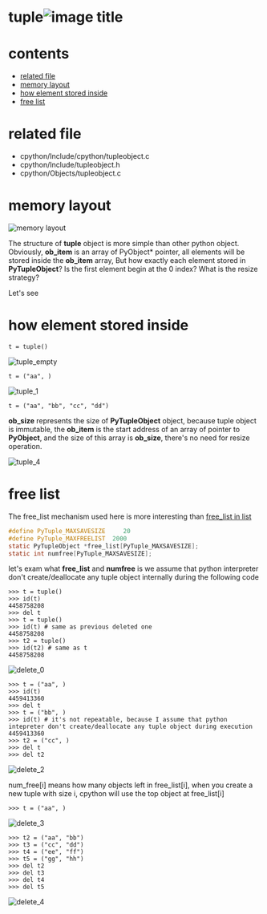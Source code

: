 # tuple![image title](http://www.zpoint.xyz:8080/count/tag.svg?url=github%2FCPython-Internals/tuple)

# contents

* [related file](#related-file)
* [memory layout](#memory-layout)
* [how element stored inside](#how-element-stored-inside)
* [free list](#free-list)

# related file
* cpython/Include/cpython/tupleobject.c
* cpython/Include/tupleobject.h
* cpython/Objects/tupleobject.c

# memory layout

![memory layout](https://img-blog.csdnimg.cn/20190313121821367.png?x-oss-process=image/watermark,type_ZmFuZ3poZW5naGVpdGk,shadow_10,text_aHR0cHM6Ly9ibG9nLmNzZG4ubmV0L3FxXzMxNzIwMzI5,size_16,color_FFFFFF,t_70)

The structure of **tuple** object is more simple than other python object.
Obviously, **ob_item** is an array of PyObject* pointer, all elements will be stored inside the **ob_item** array, But how exactly each element stored in **PyTupleObject**? Is the first element begin at the 0 index? What is the resize strategy?

Let's see

# how element stored inside

```python3
t = tuple()

```

![tuple_empty](https://github.com/zpoint/CPython-Internals/blob/master/BasicObject/tuple/tuple_empty.png)

```python3
t = ("aa", )

```

![tuple_1](https://github.com/zpoint/CPython-Internals/blob/master/BasicObject/tuple/tuple_1.png)

```python3
t = ("aa", "bb", "cc", "dd")

```

**ob_size** represents the size of **PyTupleObject** object, because tuple object is immutable, the **ob_item** is the start address of an array of pointer to **PyObject**, and the size of this array is **ob_size**, there's no need for resize operation.

![tuple_4](https://github.com/zpoint/CPython-Internals/blob/master/BasicObject/tuple/tuple_4.png)

# free list

The free_list mechanism used here is more interesting than [free_list in list](https://github.com/zpoint/CPython-Internals/blob/master/BasicObject/list/list.md#delete-and-free-list)

```c
#define PyTuple_MAXSAVESIZE     20
#define PyTuple_MAXFREELIST  2000
static PyTupleObject *free_list[PyTuple_MAXSAVESIZE];
static int numfree[PyTuple_MAXSAVESIZE];


```

let's exam what **free_list** and **numfree** is
we assume that python interpreter don't create/deallocate any tuple object internally during the following code

```python3
>>> t = tuple()
>>> id(t)
4458758208
>>> del t
>>> t = tuple()
>>> id(t) # same as previous deleted one
4458758208
>>> t2 = tuple()
>>> id(t2) # same as t
4458758208

```

![delete_0](https://github.com/zpoint/CPython-Internals/blob/master/BasicObject/tuple/delete_0.png)

```python3
>>> t = ("aa", )
>>> id(t)
4459413360
>>> del t
>>> t = ("bb", )
>>> id(t) # it's not repeatable, because I assume that python intepreter don't create/deallocate any tuple object during execution
4459413360
>>> t2 = ("cc", )
>>> del t
>>> del t2

```

![delete_2](https://github.com/zpoint/CPython-Internals/blob/master/BasicObject/tuple/delete_2.png)

num_free[i] means how many objects left in free_list[i], when you create a new tuple with size i, cpython will use the top object at free_list[i]

```python3
>>> t = ("aa", )

```

![delete_3](https://github.com/zpoint/CPython-Internals/blob/master/BasicObject/tuple/delete_3.png)

```python3
>>> t2 = ("aa", "bb")
>>> t3 = ("cc", "dd")
>>> t4 = ("ee", "ff")
>>> t5 = ("gg", "hh")
>>> del t2
>>> del t3
>>> del t4
>>> del t5

```

![delete_4](https://github.com/zpoint/CPython-Internals/blob/master/BasicObject/tuple/delete_4.png)
